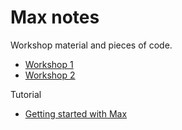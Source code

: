# Max notes

Workshop material and pieces of code.

- [Workshop 1](https://www.facebook.com/events/1074372273289775)
- [Workshop 2](https://www.facebook.com/events/510834360286349)

Tutorial

- [Getting started with Max](https://musichackspace.org/product/getting-started-with-max-on-demand)
